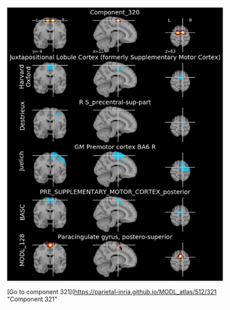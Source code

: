 


![320](preliminary/320.jpg "Component 320")

[Go to component 321](https://parietal-inria.github.io/MODL_atlas/512/321 "Component 321"